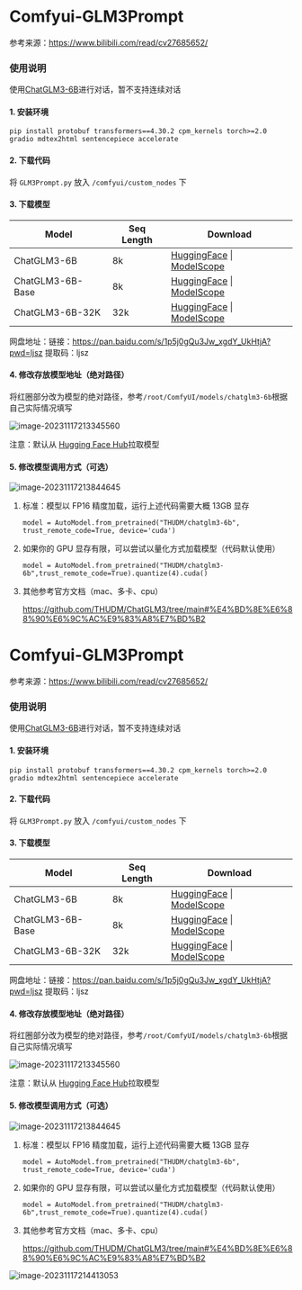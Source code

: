 # Comfyui-GLM3Prompt

参考来源：https://www.bilibili.com/read/cv27685652/



### 使用说明

使用[ChatGLM3-6B](https://github.com/THUDM/ChatGLM3)进行对话，暂不支持连续对话



#### 1. 安装环境

```
pip install protobuf transformers==4.30.2 cpm_kernels torch>=2.0 gradio mdtex2html sentencepiece accelerate
```

####  2. 下载代码

将 `GLM3Prompt.py` 放入 `/comfyui/custom_nodes` 下

####  3. 下载模型

| Model            | Seq Length | Download                                                     |
| ---------------- | ---------- | ------------------------------------------------------------ |
| ChatGLM3-6B      | 8k         | [HuggingFace](https://huggingface.co/THUDM/chatglm3-6b) \| [ModelScope](https://modelscope.cn/models/ZhipuAI/chatglm3-6b) |
| ChatGLM3-6B-Base | 8k         | [HuggingFace](https://huggingface.co/THUDM/chatglm3-6b-base) \| [ModelScope](https://modelscope.cn/models/ZhipuAI/chatglm3-6b-base) |
| ChatGLM3-6B-32K  | 32k        | [HuggingFace](https://huggingface.co/THUDM/chatglm3-6b-32k) \| [ModelScope](https://modelscope.cn/models/ZhipuAI/chatglm3-6b-32k) |

 网盘地址：链接：https://pan.baidu.com/s/1p5j0gQu3Jw_xgdY_UkHtjA?pwd=ljsz 提取码：ljsz 

#### 4. 修改存放模型地址（绝对路径）

将红圈部分改为模型的绝对路径，参考`/root/ComfyUI/models/chatglm3-6b`根据自己实际情况填写

![image-20231117213345560](C:/Users/MSI/AppData/Roaming/Typora/typora-user-images/image-20231117213345560.png)

注意：默认从 [Hugging Face Hub](https://huggingface.co/THUDM/chatglm3-6b)拉取模型

#### 5. 修改模型调用方式（可选）

![image-20231117213844645](C:/Users/MSI/AppData/Roaming/Typora/typora-user-images/image-20231117213844645.png)

1. 标准：模型以 FP16 精度加载，运行上述代码需要大概 13GB 显存

   ```
   model = AutoModel.from_pretrained("THUDM/chatglm3-6b", trust_remote_code=True, device='cuda')
   ```

2. 如果你的 GPU 显存有限，可以尝试以量化方式加载模型（代码默认使用）

   ```
   model = AutoModel.from_pretrained("THUDM/chatglm3-6b",trust_remote_code=True).quantize(4).cuda()
   ```

3. 其他参考官方文档（mac、多卡、cpu）

   https://github.com/THUDM/ChatGLM3/tree/main#%E4%BD%8E%E6%88%90%E6%9C%AC%E9%83%A8%E7%BD%B2

   
# Comfyui-GLM3Prompt

参考来源：https://www.bilibili.com/read/cv27685652/



### 使用说明

使用[ChatGLM3-6B](https://github.com/THUDM/ChatGLM3)进行对话，暂不支持连续对话



#### 1. 安装环境

```
pip install protobuf transformers==4.30.2 cpm_kernels torch>=2.0 gradio mdtex2html sentencepiece accelerate
```

####  2. 下载代码

将 `GLM3Prompt.py` 放入 `/comfyui/custom_nodes` 下

####  3. 下载模型

| Model            | Seq Length | Download                                                     |
| ---------------- | ---------- | ------------------------------------------------------------ |
| ChatGLM3-6B      | 8k         | [HuggingFace](https://huggingface.co/THUDM/chatglm3-6b) \| [ModelScope](https://modelscope.cn/models/ZhipuAI/chatglm3-6b) |
| ChatGLM3-6B-Base | 8k         | [HuggingFace](https://huggingface.co/THUDM/chatglm3-6b-base) \| [ModelScope](https://modelscope.cn/models/ZhipuAI/chatglm3-6b-base) |
| ChatGLM3-6B-32K  | 32k        | [HuggingFace](https://huggingface.co/THUDM/chatglm3-6b-32k) \| [ModelScope](https://modelscope.cn/models/ZhipuAI/chatglm3-6b-32k) |

 网盘地址：链接：https://pan.baidu.com/s/1p5j0gQu3Jw_xgdY_UkHtjA?pwd=ljsz 提取码：ljsz 

#### 4. 修改存放模型地址（绝对路径）

将红圈部分改为模型的绝对路径，参考`/root/ComfyUI/models/chatglm3-6b`根据自己实际情况填写

![image-20231117213345560](C:/Users/MSI/AppData/Roaming/Typora/typora-user-images/image-20231117213345560.png)

注意：默认从 [Hugging Face Hub](https://huggingface.co/THUDM/chatglm3-6b)拉取模型

#### 5. 修改模型调用方式（可选）

![image-20231117213844645](C:/Users/MSI/AppData/Roaming/Typora/typora-user-images/image-20231117213844645.png)

1. 标准：模型以 FP16 精度加载，运行上述代码需要大概 13GB 显存

   ```
   model = AutoModel.from_pretrained("THUDM/chatglm3-6b", trust_remote_code=True, device='cuda')
   ```

2. 如果你的 GPU 显存有限，可以尝试以量化方式加载模型（代码默认使用）

   ```
   model = AutoModel.from_pretrained("THUDM/chatglm3-6b",trust_remote_code=True).quantize(4).cuda()
   ```

3. 其他参考官方文档（mac、多卡、cpu）

   https://github.com/THUDM/ChatGLM3/tree/main#%E4%BD%8E%E6%88%90%E6%9C%AC%E9%83%A8%E7%BD%B2

   

![image-20231117214413053](C:/Users/MSI/AppData/Roaming/Typora/typora-user-images/image-20231117214413053.png)



